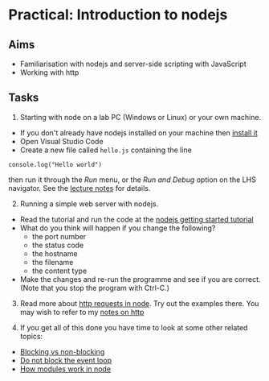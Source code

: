 # Practical: Introduction to nodejs

## Aims

* Familiarisation with nodejs and server-side scripting with JavaScript
* Working with http


## Tasks

1. Starting with node on a lab PC (Windows or Linux) or your own machine.

  * If you don't already have nodejs installed on your machine then [install it](https://nodejs.org/en/download/)
  * Open Visual Studio Code
  * Create a new file called `hello.js` containing the line

  ```
  console.log("Hello world")
  ```

  then run it through the _Run_ menu, or the _Run and Debug_ option on the LHS navigator. See the [lecture notes](https://github.com/stevenaeola/progblack_lectures/tree/main/js_intro_node) for details. 
  
2. Running a simple web server with nodejs.

  * Read the tutorial and run the code at the [nodejs getting started tutorial](https://nodejs.org/en/docs/guides/getting-started-guide/)
  * What do you think will happen if you change the following?
      * the port number
      * the status code
      * the hostname
      * the filename
      * the content type
  * Make the changes and re-run the programme and see if you are correct. (Note that you stop the program with Ctrl-C.)


3. Read more about [http requests in node](https://nodejs.org/en/docs/guides/anatomy-of-an-http-transaction/). Try out the examples there. You may wish to refer to my [notes on http](https://github.com/stevenaeola/progblack_lectures/tree/main/http)

4. If you get all of this done you have time to look at some other related topics:
  * [Blocking vs non-blocking](https://nodejs.org/en/docs/guides/blocking-vs-non-blocking/)
  * [Do not block the event loop](https://nodejs.org/en/docs/guides/dont-block-the-event-loop/)
  * [How modules work in node](https://nodejs.org/api/modules.html)
